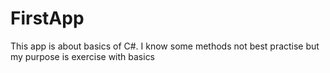 # FirstApp

This app is about basics of C#.
I know some methods not best practise but my purpose is exercise with basics

